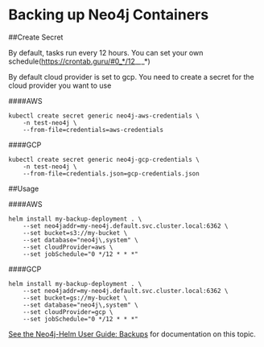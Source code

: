 # Backing up Neo4j Containers

##Create Secret

By default, tasks run every 12 hours. You can set your own schedule(https://crontab.guru/#0_*/12_*_*_*)

By default cloud provider is set to gcp. You need to create a secret for the cloud provider you want to use

####AWS

```
kubectl create secret generic neo4j-aws-credentials \
    -n test-neo4j \
    --from-file=credentials=aws-credentials
```

####GCP

```
kubectl create secret generic neo4j-gcp-credentials \
    -n test-neo4j \
    --from-file=credentials.json=gcp-credentials.json 
```

##Usage 

####AWS

```
helm install my-backup-deployment . \
    --set neo4jaddr=my-neo4j.default.svc.cluster.local:6362 \
    --set bucket=s3://my-bucket \
    --set database="neo4j\,system" \
    --set cloudProvider=aws \
    --set jobSchedule="0 */12 * * *"
```

####GCP

```
helm install my-backup-deployment . \
    --set neo4jaddr=my-neo4j.default.svc.cluster.local:6362 \
    --set bucket=gs://my-bucket \
    --set database="neo4j\,system" \
    --set cloudProvider=gcp \
    --set jobSchedule="0 */12 * * *"
```

[See the Neo4j-Helm User Guide:  Backups](https://neo4j.com/labs/neo4j-helm/1.0.0/backup/) for documentation on this topic.